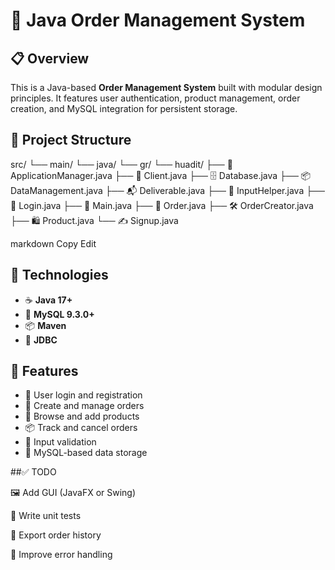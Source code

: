# 🛒 Java Order Management System

## 📋 Overview

This is a Java-based **Order Management System** built with modular design principles. It features user authentication, product management, order creation, and MySQL integration for persistent storage.

## 📂 Project Structure

src/
└── main/
└── java/
└── gr/
└── huadit/
├── 🧠 ApplicationManager.java
├── 👤 Client.java
├── 🗄️ Database.java
├── 📦 DataManagement.java
├── 📬 Deliverable.java
├── 🧹 InputHelper.java
├── 🔐 Login.java
├── 🚪 Main.java
├── 📑 Order.java
├── 🛠️ OrderCreator.java
├── 🛍️ Product.java
└── ✍️ Signup.java

markdown
Copy
Edit

## 🔧 Technologies

- ☕ **Java 17+**
- 🐬 **MySQL 9.3.0+**
- 📦 **Maven**
- 🔌 **JDBC**

## 🚀 Features

- 🔐 User login and registration
- 📝 Create and manage orders
- 🛒 Browse and add products
- 📦 Track and cancel orders
- 🧹 Input validation
- 💾 MySQL-based data storage

##✅ TODO

🖼️ Add GUI (JavaFX or Swing)

🧪 Write unit tests

🧾 Export order history

🚨 Improve error handling
